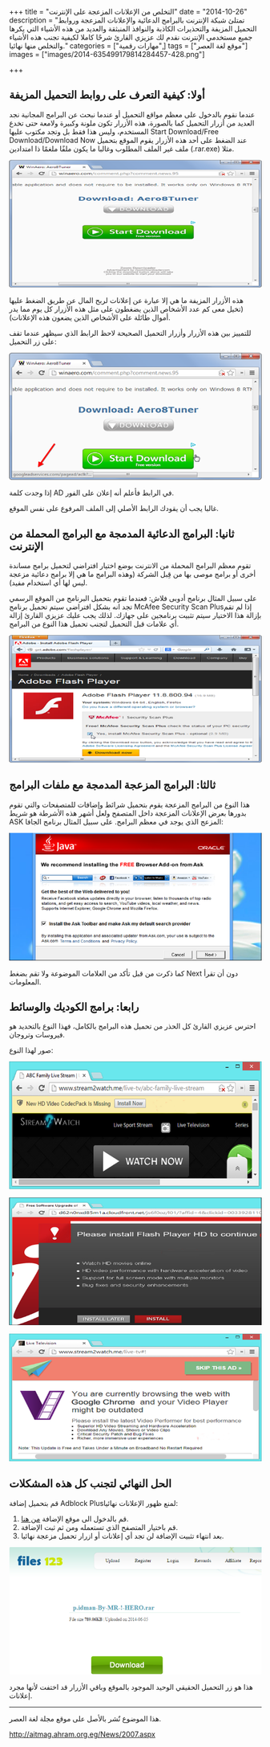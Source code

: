 +++
title = "التخلص من الإعلانات المزعجة على الإنترنت"
date = "2014-10-26"
description = "تمتلئ شبكة الإنترنت بالبرامج الدعائية والإعلانات المزعجة وروابط التحميل المزيفة والتحذيرات الكاذبة والنوافذ المنبثقة والعديد من هذه الأشياء التي يكرها جميع مستخدمي الإنترنت نقدم لك عزيزي القارئ شرحًا كاملا لكيفية تجنب هذه الأشياء والتخلص منها نهائيا."
categories = ["مهارات رقمية",]
tags = ["موقع لغة العصر"]
images = ["images/2014-635499179814284457-428.png"]

+++
## أولا: كيفية التعرف على روابط التحميل المزيفة

عندما نقوم بالدخول على معظم مواقع التحميل أو عندما نبحث عن البرامج المجانية نجد العديد من أزرار التحميل كما بالصورة، هذه الأزرار تكون ملونة وكبيرة ولامعة حتى تخدع المستخدم، وليس هذا فقط بل وتجد مكتوب عليها Start Download/Free Download/Download Now عند الضغط على أحد هذه الأزرار يقوم الموقع بتحميل ملف غير الملف المطلوب وغالبا ما يكون ملفًا ملغمًا ذا امتدادين (.rar.exe) مثلا.

![2](images/2014-635499179814284457-428.png)

هذه الأزرار المزيفة ما هي إلا عبارة عن إعلانات لربح المال عن طريق الضغط عليها (تخيل معى كم عدد الأشخاص الذين يضغطون على مثل هذه الأزرار كل يوم مما يدر أموال طائلة على الأشخاص الذين يضعون هذه الإعلانات).

للتمييز بين هذه الأزرار وأزرار التحميل الصحيحة لاحظ الرابط الذي سيظهر عندما تقف على زر التحميل:

![3](images/2014-635499179900378207-37.png)

إذا وجدت كلمة AD في الرابط فأعلم أنه إعلان على الفور.

غالبا يجب أن يقودك الرابط الأصلي إلى الملف المرفوع على نفس الموقع.

## ثانيا: البرامج الدعائية المدمجة مع البرامج المحملة من الإنترنت

تقوم معظم البرامج المحملة من الانترنت بوضع اختيار افتراضي لتحميل برامج مساندة أخرى أو برامج موصى بها من قِبل الشركة (وهذه البرامج ما هي إلا برامج دعائية مزعجة ليس لها أي استخدام مفيد).

على سبيل المثال برنامج أدوبى فلاش:
فعندما تقوم بتحميل البرنامج من الموقع الرسمي تجد انه بشكل افتراضي سيتم تحميل برنامج McAfee Security Scan Plusإذا لم تقم بإزالة هذا الاختيار سيتم تثبيت برنامجين على جهازك.
لذلك يجب عليك عزيزي القارئ إزالة أي علامات قبل التحميل لتجنب تحميل هذا النوع من البرامج.

![4](images/2014-635499180019128207-912.png)

## ثالثا: البرامج المزعجة المدمجة مع ملفات البرامج

هذا النوع من البرامج المزعجة يقوم بتحميل شرائط وإضافات للمتصفحات والتي تقوم بدورها بعرض الإعلانات المزعجة داخل المتصفح ولعل أشهر هذه الأشرطة هو شريط ASK المزعج الذي يوجد في معظم البرامج.
على سبيل المثال برنامج الجافا:

![5](images/2014-635499180135378207-537.png)

كما ذكرت من قبل تأكد من العلامات الموضوعة ولا تقم بضغط Next دون أن تقرأ المعلومات.

## رابعا: برامج الكوديك والوسائط

احترس عزيزي القارئ كل الحذر من تحميل هذه البرامج بالكامل، فهذا النوع بالتحديد هو فيروسات وتروجان.

صور لهذا النوع:

![6](images/2014-635499180243346957-334.png)



![7](images/2014-635499180360065707-6.png)



![8](images/2014-635499180515690707-569.png)

## الحل النهائي لتجنب كل هذه المشكلات

قم بتحميل إضافة Adblock Plusلمنع ظهور الإعلانات نهائيا:

1. قم بالدخول الى موقع الإضافة [من هنا](https://adblockplus.org/en/).
2. قم باختيار المتصفح الذي تستعمله ومن ثم ثبت الإضافة.
3. بعد انتهاء تثبيت الإضافة لن تجد أي إعلانات أو ازرار تحميل مزعجة نهائيا.

![10](images/2014-635499180638034457-803.png)


هذا هو زر التحميل الحقيقي الوحيد الموجود بالموقع وباقي الأزرار قد اختفت لأنها مجرد إعلانات.

---
هذا الموضوع نٌشر باﻷصل على موقع مجلة لغة العصر.

http://aitmag.ahram.org.eg/News/2007.aspx